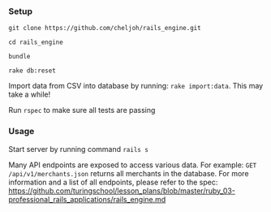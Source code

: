 
### Setup
`git clone https://github.com/cheljoh/rails_engine.git`

`cd rails_engine`

`bundle`

`rake db:reset`

Import data from CSV into database by running: `rake import:data`. This may take a while!

Run `rspec` to make sure all tests are passing

### Usage

Start server by running command `rails s`

Many API endpoints are exposed to access various data. For example:
`GET /api/v1/merchants.json` returns all merchants in the database.
For more information and a list of all endpoints, please refer to the spec: https://github.com/turingschool/lesson_plans/blob/master/ruby_03-professional_rails_applications/rails_engine.md 
